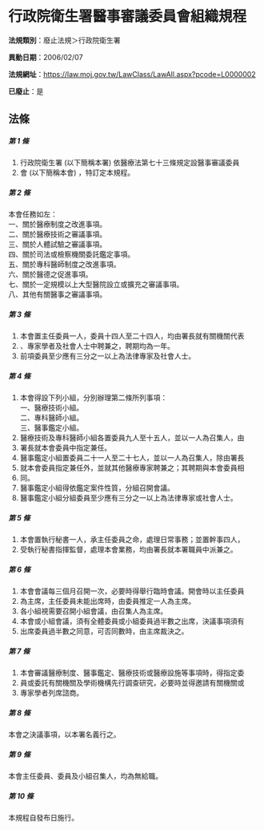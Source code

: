 # 行政院衛生署醫事審議委員會組織規程

**法規類別**：廢止法規＞行政院衛生署

**異動日期**：2006/02/07  

**法規網址**：https://law.moj.gov.tw/LawClass/LawAll.aspx?pcode=L0000002

**已廢止**：是



## 法條
##### 第 1 條
1. 行政院衛生署 (以下簡稱本署) 依醫療法第七十三條規定設醫事審議委員
1. 會 (以下簡稱本會) ，特訂定本規程。

##### 第 2 條
本會任務如左：  
一、關於醫療制度之改進事項。  
二、關於醫療技術之審議事項。  
三、關於人體試驗之審議事項。  
四、關於司法或檢察機關委託鑑定事項。  
五、關於專科醫師制度之改進事項。  
六、關於醫德之促進事項。  
七、關於一定規模以上大型醫院設立或擴充之審議事項。  
八、其他有關醫事之審議事項。

##### 第 3 條
1. 本會置主任委員一人，委員十四人至二十四人，均由署長就有關機關代表
1. 、專家學者及社會人士中聘兼之，聘期均為一年。
1. 前項委員至少應有三分之一以上為法律專家及社會人士。

##### 第 4 條
1. 本會得設下列小組，分別辦理第二條所列事項：  
一、醫療技術小組。  
二、專科醫師小組。  
三、醫事鑑定小組。
1. 醫療技術及專科醫師小組各置委員九人至十五人，並以一人為召集人，由
1. 署長就本會委員中指定兼任。
1. 醫事鑑定小組置委員二十一人至二十七人，並以一人為召集人，除由署長
1. 就本會委員指定兼任外，並就其他醫療專家聘兼之；其聘期與本會委員相
1. 同。
1. 醫事鑑定小組得依鑑定案件性質，分組召開會議。
1. 醫事鑑定小組分組委員至少應有三分之一以上為法律專家或社會人士。

##### 第 5 條
1. 本會置執行秘書一人，承主任委員之命，處理日常事務；並置幹事四人，
1. 受執行秘書指揮監督，處理本會業務，均由署長就本署職員中派兼之。

##### 第 6 條
1. 本會會議每三個月召開一次，必要時得舉行臨時會議。開會時以主任委員
1. 為主席，主任委員未能出席時，由委員推定一人為主席。
1. 各小組視需要召開小組會議，由召集人為主席。
1. 本會或小組會議，須有全體委員或小組委員過半數之出席，決議事項須有
1. 出席委員過半數之同意，可否同數時，由主席裁決之。

##### 第 7 條
1. 本會審議醫療制度、醫事鑑定、醫療技術或醫療設施等事項時，得指定委
1. 員或委託有關機關及學術機構先行調查研究，必要時並得邀請有關機關或
1. 專家學者列席諮商。

##### 第 8 條
本會之決議事項，以本署名義行之。

##### 第 9 條
本會主任委員、委員及小組召集人，均為無給職。

##### 第 10 條
本規程自發布日施行。


